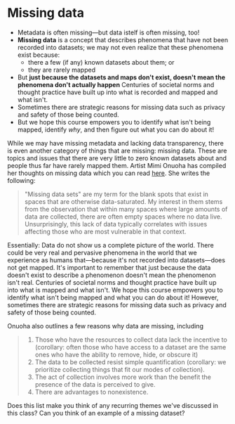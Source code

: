 # Missing data 

* Metadata is often missing—but data istelf is often missing, too! 
* **Missing data** is a concept that describes phenomena that have not been recorded into datasets; we may not even realize that these phenomena exist because:
    * there a few (if any) known datasets about them; or
    * they are rarely mapped
* But **just because the datasets and maps don't exist, doesn't mean the phenomena don't actually happen** Centuries of societal norms and thought practice have built up into what is recorded and mapped and what isn't.
* Sometimes there are strategic reasons for missing data such as privacy and safety of those being counted.
* But we hope this course empowers you to identify what isn't being mapped, identify *why*, and then figure out what you can do about it!

<hideable Title = "An artist's take on missing data">

While we may have missing metadata and lacking data transparency, there is even another category of things that are missing: missing data. These are topics and issues that there are very little to zero known datasets about and people thus far have rarely mapped them. Artist Mimi Onuoha has compiled her thoughts on missing data which you can read [here](https://github.com/MimiOnuoha/missing-datasets). She writes the following:
> "Missing data sets" are my term for the blank spots that exist in spaces that are otherwise data-saturated. My interest in them stems from the observation that within many spaces where large amounts of data are collected, there are often empty spaces where no data live. Unsurprisingly, this lack of data typically correlates with issues affecting those who are most vulnerable in that context.

Essentially: Data do not show us a complete picture of the world. There could be very real and pervasive phenomena in the world that we experience as humans that—because it's not recorded into datasets—does not get mapped. It's important to remember that just because the data doesn't exist to describe a phenomenon doesn't mean the phenomenon isn't real. Centuries of societal norms and thought practice have built up into what is mapped and what isn't. We hope this course empowers you to identify what isn't being mapped and what you can do about it! However, sometimes there are strategic reasons for missing data such as privacy and safety of those being counted.

Onuoha also outlines a few reasons why data are missing, including
> 1. Those who have the resources to collect data lack the incentive to (corollary: often those who have access to a dataset are the same ones who have the ability to remove, hide, or obscure it)
> 2. The data to be collected resist simple quantification (corollary: we prioritize collecting things that fit our modes of collection).
> 3. The act of collection involves more work than the benefit the presence of the data is perceived to give.
> 4. There are advantages to nonexistence.

Does this list make you think of any recurring themes we've discussed in this class? Can you think of an example of a missing dataset?

</hideable>
